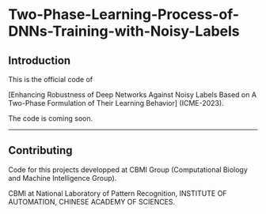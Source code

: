 # Two-Phase-Learning-Process-of-DNNs-Training-with-Noisy-Labels

## Introduction
This is the official code of 

[Enhancing Robustness of Deep Networks Against Noisy Labels Based on A Two-Phase Formulation of Their Learning Behavior] (ICME-2023). 

The code is coming soon.

---

## Contributing 
Code for this projects developped at CBMI Group (Computational Biology and Machine Intelligence Group).

CBMI at National Laboratory of Pattern Recognition, INSTITUTE OF AUTOMATION, CHINESE ACADEMY OF SCIENCES.

